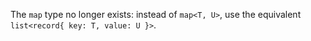 The `map` type no longer exists: instead of `map<T, U>`, use the equivalent
`list<record{ key: T, value: U }>`.
